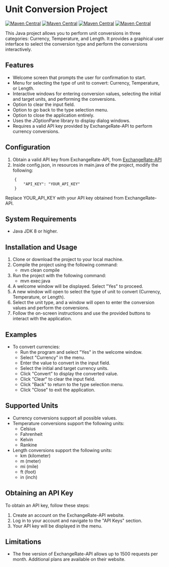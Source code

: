 # Unit Conversion Project

[![Maven Central](https://img.shields.io/maven-central/v/com.google.code.gson/gson.svg?label=Maven%20Central)](https://search.maven.org/artifact/com.google.code.gson/gson)
[![Maven Central](https://img.shields.io/maven-central/v/com.mashape.unirest/unirest-java.svg?label=Maven%20Central)](https://search.maven.org/artifact/com.mashape.unirest/unirest-java)
[![Maven Central](https://img.shields.io/maven-central/v/org.projectlombok/lombok.svg?label=Maven%20Central)](https://search.maven.org/artifact/org.projectlombok/lombok)
[![Maven Central](https://img.shields.io/maven-central/v/org.apache.logging.log4j/log4j-core.svg?label=Maven%20Central)](https://search.maven.org/artifact/org.apache.logging.log4j/log4j-core)


This Java project allows you to perform unit conversions in three categories: Currency, Temperature, and Length. It provides a graphical user interface to select the conversion type and perform the conversions interactively.

## Features
- Welcome screen that prompts the user for confirmation to start.
- Menu for selecting the type of unit to convert: Currency, Temperature, or Length.
- Interactive windows for entering conversion values, selecting the initial and target units, and performing the conversions.
- Option to clear the input field.
- Option to go back to the type selection menu.
- Option to close the application entirely.
- Uses the JOptionPane library to display dialog windows.
- Requires a valid API key provided by ExchangeRate-API to perform currency conversions.

## Configuration
1. Obtain a valid API key from ExchangeRate-API, from [ExchangeRate-API](https://app.exchangerate-api.com/ "The Accurate & Reliable Exchange Rate API")
2. Inside config.json, in resources in main.java of the project, modify the following:
```
    {
        "API_KEY": "YOUR_API_KEY"
    }
```
Replace YOUR_API_KEY with your API key obtained from ExchangeRate-API.

## System Requirements
- Java JDK 8 or higher.

## Installation and Usage
1. Clone or download the project to your local machine.
2. Compile the project using the following command:
   - mvn clean compile
3. Run the project with the following command:
   - mvn exec:java
4. A welcome window will be displayed. Select "Yes" to proceed.
5. A new window will open to select the type of unit to convert (Currency, Temperature, or Length).
6. Select the unit type, and a window will open to enter the conversion values and perform the conversions.
7. Follow the on-screen instructions and use the provided buttons to interact with the application.

## Examples
- To convert currencies:
   - Run the program and select "Yes" in the welcome window.
   - Select "Currency" in the menu.
   - Enter the value to convert in the input field.
   - Select the initial and target currency units.
   - Click "Convert" to display the converted value.
   - Click "Clear" to clear the input field.
   - Click "Back" to return to the type selection menu.
   - Click "Close" to exit the application.

## Supported Units
- Currency conversions support all possible values.
- Temperature conversions support the following units:
   - Celsius
   - Fahrenheit
   - Kelvin
   - Rankine
- Length conversions support the following units:
   - km (kilometer)
   - m (meter)
   - mi (mile)
   - ft (foot)
   - in (inch)

## Obtaining an API Key
To obtain an API key, follow these steps:
1. Create an account on the ExchangeRate-API website.
2. Log in to your account and navigate to the "API Keys" section.
3. Your API key will be displayed in the menu.

## Limitations
- The free version of ExchangeRate-API allows up to 1500 requests per month. Additional plans are available on their website.
